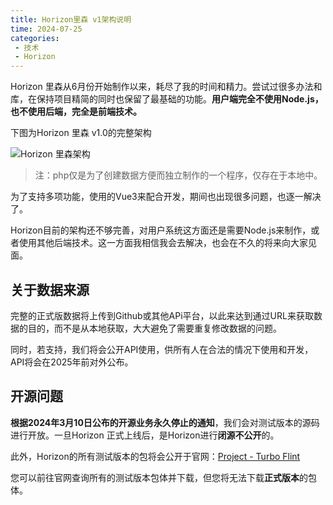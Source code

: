 ```yaml
---
title: Horizon里森 v1架构说明
time: 2024-07-25
categories:
 - 技术
 - Horizon
---
```


Horizon 里森从6月份开始制作以来，耗尽了我的时间和精力。尝试过很多办法和库，在保持项目精简的同时也保留了最基础的功能。**用户端完全不使用Node.js，也不使用后端，完全是前端技术。**

下图为Horizon 里森 v1.0的完整架构

![Horizon 里森架构](https://static.turboflint.cn/image/horizon_v1.webp)

> 注：php仅是为了创建数据方便而独立制作的一个程序，仅存在于本地中。

为了支持多项功能，使用的Vue3来配合开发，期间也出现很多问题，也逐一解决了。

Horizon目前的架构还不够完善，对用户系统这方面还是需要Node.js来制作，或者使用其他后端技术。这一方面我相信我会去解决，也会在不久的将来向大家见面。

## 关于数据来源
完整的正式版数据将上传到Github或其他APi平台，以此来达到通过URL来获取数据的目的，而不是从本地获取，大大避免了需要重复修改数据的问题。

同时，若支持，我们将会公开API使用，供所有人在合法的情况下使用和开发，API将会在2025年前对外公布。

## 开源问题

**根据2024年3月10日公布的开源业务永久停止的通知**，我们会对测试版本的源码进行开放。一旦Horizon 正式上线后，是Horizon进行**闭源不公开**的。

此外，Horizon的所有测试版本的包将会公开于官网：[Project - Turbo Flint](https://turboflint.cn/project/horizon-source)

您可以前往官网查询所有的测试版本包体并下载，但您将无法下载**正式版本**的包体。
